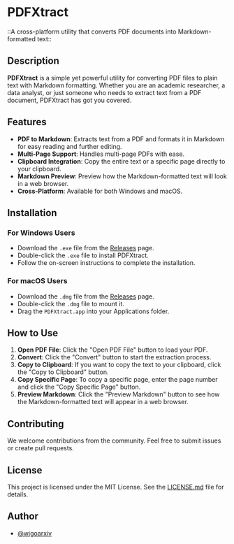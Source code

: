 # PDFXtract
::A cross-platform utility that converts PDF documents into Markdown-formatted text::

## Description

**PDFXtract** is a simple yet powerful utility for converting PDF files to plain text with Markdown formatting. Whether you are an academic researcher, a data analyst, or just someone who needs to extract text from a PDF document, PDFXtract has got you covered.

## Features

- **PDF to Markdown**: Extracts text from a PDF and formats it in Markdown for easy reading and further editing.
- **Multi-Page Support**: Handles multi-page PDFs with ease.
- **Clipboard Integration**: Copy the entire text or a specific page directly to your clipboard.
- **Markdown Preview**: Preview how the Markdown-formatted text will look in a web browser.
- **Cross-Platform**: Available for both Windows and macOS.

## Installation

### For Windows Users

- Download the `.exe` file from the [Releases](https://github.com/wjgoarxiv/PDFXtract/releases) page.
- Double-click the `.exe` file to install PDFXtract.
- Follow the on-screen instructions to complete the installation.

### For macOS Users

- Download the `.dmg` file from the [Releases](https://github.com/wjgoarxiv/PDFXtract/releases) page.
- Double-click the `.dmg` file to mount it.
- Drag the `PDFXtract.app` into your Applications folder.

## How to Use

1. **Open PDF File**: Click the "Open PDF File" button to load your PDF.
2. **Convert**: Click the "Convert" button to start the extraction process.
3. **Copy to Clipboard**: If you want to copy the text to your clipboard, click the "Copy to Clipboard" button.
4. **Copy Specific Page**: To copy a specific page, enter the page number and click the "Copy Specific Page" button.
5. **Preview Markdown**: Click the "Preview Markdown" button to see how the Markdown-formatted text will appear in a web browser.

## Contributing

We welcome contributions from the community. Feel free to submit issues or create pull requests.

## License

This project is licensed under the MIT License. See the [LICENSE.md](LICENSE.md) file for details.

## Author

- [@wjgoarxiv](https://github.com/wjgoarxiv)